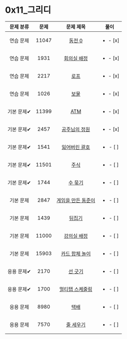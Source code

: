 # 0x11_그리디
| 문제 분류 | 문제 | 문제 제목 | 풀이 |
| :--: | :--: | :--: | :--: |
| 연습 문제 | 11047 | [동전 0](https://www.acmicpc.net/problem/11047) | <ul><li>- [x] </li></ul> |
| 연습 문제 | 1931 | [회의실 배정](https://www.acmicpc.net/problem/1931) | <ul><li>- [x] </li></ul> |
| 연습 문제 | 2217 | [로프](https://www.acmicpc.net/problem/2217) | <ul><li>- [x] </li></ul> |
| 연습 문제 | 1026 | [보물](https://www.acmicpc.net/problem/1026) | <ul><li>- [x] </li></ul> |
| 기본 문제✔ | 11399 | [ATM](https://www.acmicpc.net/problem/11399) | <ul><li>- [x] </li></ul> |
| 기본 문제✔ | 2457 | [공주님의 정원](https://www.acmicpc.net/problem/2457) | <ul><li>- [x] </li></ul> |
| 기본 문제✔ | 1541 | [잃어버린 괄호](https://www.acmicpc.net/problem/1541) | <ul><li>- [ ] </li></ul> |
| 기본 문제✔ | 11501 | [주식](https://www.acmicpc.net/problem/11501) | <ul><li>- [ ] </li></ul> |
| 기본 문제✔ | 1744 | [수 묶기](https://www.acmicpc.net/problem/1744) | <ul><li>- [ ] </li></ul> |
| 기본 문제 | 2847 | [게임을 만든 동준이](https://www.acmicpc.net/problem/2847) | <ul><li>- [ ] </li></ul> |
| 기본 문제 | 1439 | [뒤집기](https://www.acmicpc.net/problem/1439) | <ul><li>- [ ] </li></ul> |
| 기본 문제 | 11000 | [강의실 배정](https://www.acmicpc.net/problem/11000) | <ul><li>- [ ] </li></ul> |
| 기본 문제 | 15903 | [카드 합체 놀이](https://www.acmicpc.net/problem/15903) | <ul><li>- [ ] </li></ul> |
| 응용 문제✔ | 2170 | [선 긋기](https://www.acmicpc.net/problem/2170) | <ul><li>- [ ] </li></ul> |
| 응용 문제✔ | 1700 | [멀티탭 스케줄링](https://www.acmicpc.net/problem/1700) | <ul><li>- [ ] </li></ul> |
| 응용 문제 | 8980 | [택배](https://www.acmicpc.net/problem/8980) | <ul><li>- [ ] </li></ul> |
| 응용 문제 | 7570 | [줄 세우기](https://www.acmicpc.net/problem/7570) | <ul><li>- [ ] </li></ul> |
